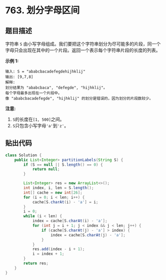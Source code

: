 # 763. 划分字母区间

## 题目描述

字符串 `S` 由小写字母组成。我们要把这个字符串划分为尽可能多的片段，同一个字母只会出现在其中的一个片段。返回一个表示每个字符串片段的长度的列表。

**示例 1:**

```
输入: S = "ababcbacadefegdehijhklij"
输出: [9,7,8]
解释:
划分结果为 "ababcbaca", "defegde", "hijhklij"。
每个字母最多出现在一个片段中。
像 "ababcbacadefegde", "hijhklij" 的划分是错误的，因为划分的片段数较少。
```

**注意:**

1. `S`的长度在`[1, 500]`之间。
2. `S`只包含小写字母`'a'`到`'z'`。

## 贴出代码

```java
class Solution {
    public List<Integer> partitionLabels(String S) {
        if (S == null || S.length() == 0) {
            return null;
        }

        List<Integer> res = new ArrayList<>();
        int index, i, len = S.length();
        int[] cache = new int[26];
        for (i = 0; i < len; i++) {
            cache[S.charAt(i) - 'a'] = i;
        }
        i = 0;
        while (i < len) {
            index = cache[S.charAt(i) - 'a'];
            for (int j = i + 1; j < index && j < len; j++) {
                if (cache[S.charAt(j) - 'a'] > index) {
                    index = cache[S.charAt(j) - 'a'];
                }
            }
            res.add(index - i + 1);
            i = index + 1;
        }
        return res;
    }
}
```

```go

```